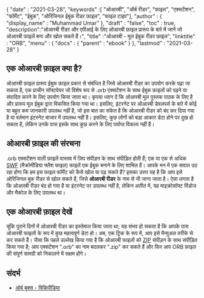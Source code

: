 {
  "date" : "2021-03-28",
  "keywords" :[ "ओआरबी", "ऑर्ब रीडर", "फाइल", "एक्सटेंशन", "फॉर्मेट", "ईबुक", "ओरिजिनल ईबुक रीडर फाइल", "फाइल टाइप"],
  "author" : {
    "display_name" : "Muhammad Umar"
},
  "draft" : "false",
  "toc" : true,
  "description":"ओआरबी रीडर और एपीआई के लिए ओआरबी फ़ाइल प्रारूप के बारे में जानें जो ओआरबी फाइलें बना और खोल सकते हैं।",
  "title" :"ओआरबी - मूल ईबुक रीडर फ़ाइल",
  "linktitle" : "ORB",
  "menu" : {
    "docs" : {
      "parent" : "ebook"
}
},
  "lastmod" : "2021-03-28"
}

## एक ओआरबी फ़ाइल क्या है? ##

ओआरबी फ़ाइल प्रारूप ईबुक फ़ाइल प्रकार से संबंधित है जिसे ओआरबी रीडर का उपयोग करके पढ़ा जा सकता है, एक प्राचीन सॉफ्टवेयर जो विशेष रूप से .orb एक्सटेंशन के साथ ईबुक फ़ाइलों को पढ़ने या संपादित करने के लिए उपयोग किया जाता था। कृपया ध्यान दें कि ओआरबी मूल पुस्तक पाठक के लिए है और प्रारूप मूल ईबुक द्वारा विकसित किया गया था। इसलिए, इंटरनेट पर ओआरबी डेवलपर्स के बारे में कोई या बहुत कम जानकारी उपलब्ध नहीं है, जो इस बात का संकेत है कि ओआरबी रीडर को बंद कर दिया गया है या वर्तमान इंटरनेट बाजार में उपलब्ध नहीं है। इसलिए, कुछ लोगों को बड़ा आकार डेटा होने पर दुख हो सकता है, लेकिन उनके पास इसके साथ कुछ करने के लिए पर्याप्त विकल्प नहीं हैं।

## ओआरबी फ़ाइल की संरचना ##

.orb एक्सटेंशन वाली फ़ाइलें वास्तव में ज़िप संपीड़न के साथ संपीड़ित होती हैं; एक या एक से अधिक [SWF](/hi/page-description-language/swf/) (मैक्रोमीडिया फ्लैश फाइल) फाइलें एक ईबुक बनाने के लिए शामिल हैं। आपके मन में एक सवाल उठ रहा होगा कि हम इस फाइल फॉर्मेट को कैसे खोल या पढ़ सकते हैं? इसका उत्तर यह है कि आप इसे ओरिजिनल बुक रीडर से खोल सकते हैं, जिसे **ओआरबी रीडर** के नाम से भी जाना जाता है। ऐसा लगता है कि ओआरबी रीडर बंद हो गया है या इंटरनेट पर उपलब्ध नहीं है, लेकिन अतीत में, यह माइक्रोसॉफ्ट विंडोज और मैकोज़ के लिए उपलब्ध था।

## एक ओआरबी फ़ाइल देखें ##

चूंकि पुराने दिनों में ओआरबी रीडर का इस्तेमाल किया जाता था; यह संभव हो सकता है कि आपके पास ओआरबी फाइलों के रूप में कुछ महत्वपूर्ण डेटा हो। अब, एक ट्रिक के रूप में, आप इसे मैन्युअल तरीके से कर सकते हैं। जैसा कि पहले उल्लेख किया गया है कि ओआरबी फाइलों को [ZIP](/hi/compression/zip/) संपीड़न के साथ संपीड़ित किया गया है; आप एक्सटेंशन ".orb" का नाम बदलकर ".zip" कर सकते हैं और फिर आप ORB फ़ाइल की संपूर्ण सामग्री को निकालने में सक्षम होंगे।


## संदर्भ

* [ओर्ब बुक्स - विकिपीडिया](https://en.wikipedia.org/wiki/Orb_Books)
